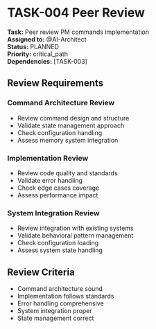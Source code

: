 # TASK-004 Peer Review

**Task:** Peer review PM commands implementation  
**Assigned to:** @AI-Architect  
**Status:** PLANNED  
**Priority:** critical_path  
**Dependencies:** [TASK-003]

## Review Requirements

### Command Architecture Review
- Review command design and structure
- Validate state management approach
- Check configuration handling
- Assess memory system integration

### Implementation Review
- Review code quality and standards
- Validate error handling
- Check edge cases coverage
- Assess performance impact

### System Integration Review
- Review integration with existing systems
- Validate behavioral pattern management
- Check configuration loading
- Assess system state handling

## Review Criteria

- Command architecture sound
- Implementation follows standards
- Error handling comprehensive
- System integration proper
- State management correct